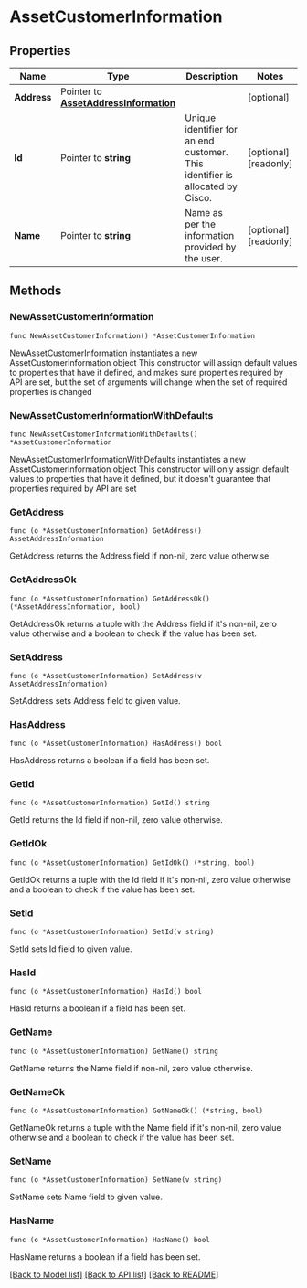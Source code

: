 # AssetCustomerInformation

## Properties

Name | Type | Description | Notes
------------ | ------------- | ------------- | -------------
**Address** | Pointer to [**AssetAddressInformation**](asset.AddressInformation.md) |  | [optional] 
**Id** | Pointer to **string** | Unique identifier for an end customer. This identifier is allocated by Cisco. | [optional] [readonly] 
**Name** | Pointer to **string** | Name as per the information provided by the user. | [optional] [readonly] 

## Methods

### NewAssetCustomerInformation

`func NewAssetCustomerInformation() *AssetCustomerInformation`

NewAssetCustomerInformation instantiates a new AssetCustomerInformation object
This constructor will assign default values to properties that have it defined,
and makes sure properties required by API are set, but the set of arguments
will change when the set of required properties is changed

### NewAssetCustomerInformationWithDefaults

`func NewAssetCustomerInformationWithDefaults() *AssetCustomerInformation`

NewAssetCustomerInformationWithDefaults instantiates a new AssetCustomerInformation object
This constructor will only assign default values to properties that have it defined,
but it doesn't guarantee that properties required by API are set

### GetAddress

`func (o *AssetCustomerInformation) GetAddress() AssetAddressInformation`

GetAddress returns the Address field if non-nil, zero value otherwise.

### GetAddressOk

`func (o *AssetCustomerInformation) GetAddressOk() (*AssetAddressInformation, bool)`

GetAddressOk returns a tuple with the Address field if it's non-nil, zero value otherwise
and a boolean to check if the value has been set.

### SetAddress

`func (o *AssetCustomerInformation) SetAddress(v AssetAddressInformation)`

SetAddress sets Address field to given value.

### HasAddress

`func (o *AssetCustomerInformation) HasAddress() bool`

HasAddress returns a boolean if a field has been set.

### GetId

`func (o *AssetCustomerInformation) GetId() string`

GetId returns the Id field if non-nil, zero value otherwise.

### GetIdOk

`func (o *AssetCustomerInformation) GetIdOk() (*string, bool)`

GetIdOk returns a tuple with the Id field if it's non-nil, zero value otherwise
and a boolean to check if the value has been set.

### SetId

`func (o *AssetCustomerInformation) SetId(v string)`

SetId sets Id field to given value.

### HasId

`func (o *AssetCustomerInformation) HasId() bool`

HasId returns a boolean if a field has been set.

### GetName

`func (o *AssetCustomerInformation) GetName() string`

GetName returns the Name field if non-nil, zero value otherwise.

### GetNameOk

`func (o *AssetCustomerInformation) GetNameOk() (*string, bool)`

GetNameOk returns a tuple with the Name field if it's non-nil, zero value otherwise
and a boolean to check if the value has been set.

### SetName

`func (o *AssetCustomerInformation) SetName(v string)`

SetName sets Name field to given value.

### HasName

`func (o *AssetCustomerInformation) HasName() bool`

HasName returns a boolean if a field has been set.


[[Back to Model list]](../README.md#documentation-for-models) [[Back to API list]](../README.md#documentation-for-api-endpoints) [[Back to README]](../README.md)


